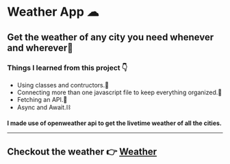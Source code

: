 # Weather App ☁

## Get the weather of any city you need whenever and wherever🚀

### Things I learned from this project 👇

- Using classes and contructors.🌻
- Connecting more than one javascript file to keep 
everything organized.💨
- Fetching an API.📂
- Async and Await.⛓

**I made use of openweather api to get the livetime weather of all the cities.**

---


## Checkout the weather 👉 [Weather](https://weatherapi-dev.netlify.app/ "Application")
